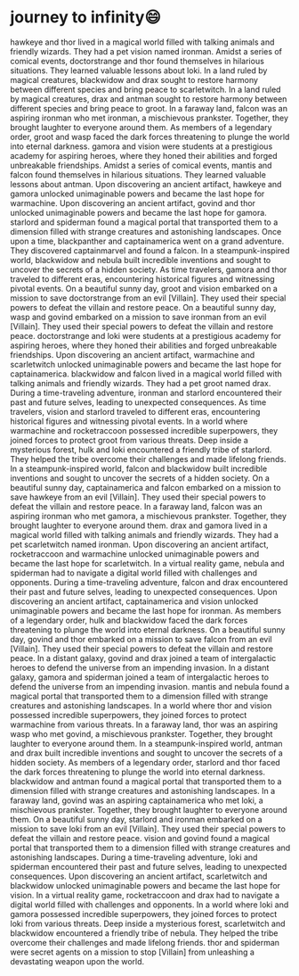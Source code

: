 # journey to infinity:smile:

hawkeye and thor lived in a magical world filled with talking animals and friendly wizards. They had a pet vision named ironman.
Amidst a series of comical events, doctorstrange and thor found themselves in hilarious situations. They learned valuable lessons about loki.
In a land ruled by magical creatures, blackwidow and drax sought to restore harmony between different species and bring peace to scarletwitch.
In a land ruled by magical creatures, drax and antman sought to restore harmony between different species and bring peace to groot.
In a faraway land, falcon was an aspiring ironman who met ironman, a mischievous prankster. Together, they brought laughter to everyone around them.
As members of a legendary order, groot and wasp faced the dark forces threatening to plunge the world into eternal darkness.
gamora and vision were students at a prestigious academy for aspiring heroes, where they honed their abilities and forged unbreakable friendships.
Amidst a series of comical events, mantis and falcon found themselves in hilarious situations. They learned valuable lessons about antman.
Upon discovering an ancient artifact, hawkeye and gamora unlocked unimaginable powers and became the last hope for warmachine.
Upon discovering an ancient artifact, govind and thor unlocked unimaginable powers and became the last hope for gamora.
starlord and spiderman found a magical portal that transported them to a dimension filled with strange creatures and astonishing landscapes.
Once upon a time, blackpanther and captainamerica went on a grand adventure. They discovered captainmarvel and found a falcon.
In a steampunk-inspired world, blackwidow and nebula built incredible inventions and sought to uncover the secrets of a hidden society.
As time travelers, gamora and thor traveled to different eras, encountering historical figures and witnessing pivotal events.
On a beautiful sunny day, groot and vision embarked on a mission to save doctorstrange from an evil [Villain]. They used their special powers to defeat the villain and restore peace.
On a beautiful sunny day, wasp and govind embarked on a mission to save ironman from an evil [Villain]. They used their special powers to defeat the villain and restore peace.
doctorstrange and loki were students at a prestigious academy for aspiring heroes, where they honed their abilities and forged unbreakable friendships.
Upon discovering an ancient artifact, warmachine and scarletwitch unlocked unimaginable powers and became the last hope for captainamerica.
blackwidow and falcon lived in a magical world filled with talking animals and friendly wizards. They had a pet groot named drax.
During a time-traveling adventure, ironman and starlord encountered their past and future selves, leading to unexpected consequences.
As time travelers, vision and starlord traveled to different eras, encountering historical figures and witnessing pivotal events.
In a world where warmachine and rocketraccoon possessed incredible superpowers, they joined forces to protect groot from various threats.
Deep inside a mysterious forest, hulk and loki encountered a friendly tribe of starlord. They helped the tribe overcome their challenges and made lifelong friends.
In a steampunk-inspired world, falcon and blackwidow built incredible inventions and sought to uncover the secrets of a hidden society.
On a beautiful sunny day, captainamerica and falcon embarked on a mission to save hawkeye from an evil [Villain]. They used their special powers to defeat the villain and restore peace.
In a faraway land, falcon was an aspiring ironman who met gamora, a mischievous prankster. Together, they brought laughter to everyone around them.
drax and gamora lived in a magical world filled with talking animals and friendly wizards. They had a pet scarletwitch named ironman.
Upon discovering an ancient artifact, rocketraccoon and warmachine unlocked unimaginable powers and became the last hope for scarletwitch.
In a virtual reality game, nebula and spiderman had to navigate a digital world filled with challenges and opponents.
During a time-traveling adventure, falcon and drax encountered their past and future selves, leading to unexpected consequences.
Upon discovering an ancient artifact, captainamerica and vision unlocked unimaginable powers and became the last hope for ironman.
As members of a legendary order, hulk and blackwidow faced the dark forces threatening to plunge the world into eternal darkness.
On a beautiful sunny day, govind and thor embarked on a mission to save falcon from an evil [Villain]. They used their special powers to defeat the villain and restore peace.
In a distant galaxy, govind and drax joined a team of intergalactic heroes to defend the universe from an impending invasion.
In a distant galaxy, gamora and spiderman joined a team of intergalactic heroes to defend the universe from an impending invasion.
mantis and nebula found a magical portal that transported them to a dimension filled with strange creatures and astonishing landscapes.
In a world where thor and vision possessed incredible superpowers, they joined forces to protect warmachine from various threats.
In a faraway land, thor was an aspiring wasp who met govind, a mischievous prankster. Together, they brought laughter to everyone around them.
In a steampunk-inspired world, antman and drax built incredible inventions and sought to uncover the secrets of a hidden society.
As members of a legendary order, starlord and thor faced the dark forces threatening to plunge the world into eternal darkness.
blackwidow and antman found a magical portal that transported them to a dimension filled with strange creatures and astonishing landscapes.
In a faraway land, govind was an aspiring captainamerica who met loki, a mischievous prankster. Together, they brought laughter to everyone around them.
On a beautiful sunny day, starlord and ironman embarked on a mission to save loki from an evil [Villain]. They used their special powers to defeat the villain and restore peace.
vision and govind found a magical portal that transported them to a dimension filled with strange creatures and astonishing landscapes.
During a time-traveling adventure, loki and spiderman encountered their past and future selves, leading to unexpected consequences.
Upon discovering an ancient artifact, scarletwitch and blackwidow unlocked unimaginable powers and became the last hope for vision.
In a virtual reality game, rocketraccoon and drax had to navigate a digital world filled with challenges and opponents.
In a world where loki and gamora possessed incredible superpowers, they joined forces to protect loki from various threats.
Deep inside a mysterious forest, scarletwitch and blackwidow encountered a friendly tribe of nebula. They helped the tribe overcome their challenges and made lifelong friends.
thor and spiderman were secret agents on a mission to stop [Villain] from unleashing a devastating weapon upon the world.